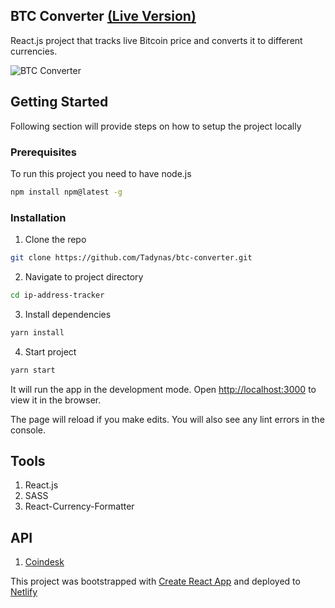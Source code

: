 ## BTC Converter [(Live Version)](https://vibrant-brattain-a3bfe8.netlify.app)

React.js project that tracks live Bitcoin price and converts it to different currencies.

![BTC Converter](https://i.imgur.com/vI8DPFK.png)


## Getting Started

Following section will provide steps on how to setup the project locally

### Prerequisites

To run this project you need to have node.js

```sh
npm install npm@latest -g
```

### Installation

1. Clone the repo

```sh
git clone https://github.com/Tadynas/btc-converter.git
```

2. Navigate to project directory

```sh
cd ip-address-tracker
```

3. Install dependencies

```sh
yarn install
```

4.  Start project

```sh
yarn start
```

It will run the app in the development mode.
Open [http://localhost:3000](http://localhost:3000/) to view it in the browser.

The page will reload if you make edits.
You will also see any lint errors in the console.

## Tools

1. React.js
2. SASS
3. React-Currency-Formatter

## API

1. [Coindesk](https://api.coindesk.com/v1/bpi/currentprice.json)

This project was bootstrapped with [Create React App](https://github.com/facebook/create-react-app) and deployed to [Netlify](https://app.netlify.com)
